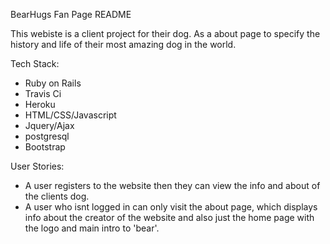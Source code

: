 BearHugs Fan Page README

This webiste is a client project for their dog. As a about page to specify the history and life of their most amazing dog in 
the world.

Tech Stack:

- Ruby on Rails 
- Travis Ci 
- Heroku
- HTML/CSS/Javascript
- Jquery/Ajax
- postgresql
- Bootstrap

User Stories: 

- A user registers to the website then they can view the info and about of the clients dog.
- A user who isnt logged in can only visit the about page, which displays info about the creator of the website and also just the home page with the logo and main intro to 'bear'.
